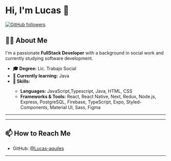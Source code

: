 <h1>Hi, I'm Lucas 👋</h1>

<a href="https://github.com/Lucas-aquiles">
  <img src="https://img.shields.io/github/followers/Lucas-aquiles?label=Follow&style=social" alt="GitHub followers" />
</a>

<h2>👨‍💻 About Me</h2>
<p>I'm a passionate <strong>FullStack Developer</strong> with a background in social work and currently studying software development.</p>

<ul>
  <li><strong>🎓 Degree:</strong> Lic. Trabajo Social</li>
  <li><strong>💼 Currently learning:</strong> Java</li>
  <li><strong>🚀 Skills:</strong></li>
  <ul>
    <li><strong>Languages:</strong> JavaScript,Typescript, Java, HTML, CSS</li>
    <li><strong>Frameworks & Tools:</strong> React, React Native, Next,  Redux, Node.js, Express, PostgreSQL, Firebase, TypeScript, Expo, Styled-Components, Material UI, Sass, Figma</li>
  </ul>
</ul>

<hr/>

<hr/>

<h2>📫 How to Reach Me</h2>
<ul>
  <li>GitHub: <a href="https://github.com/Lucas-aquiles">@Lucas-aquiles</a></li>
</ul>

<hr/>





